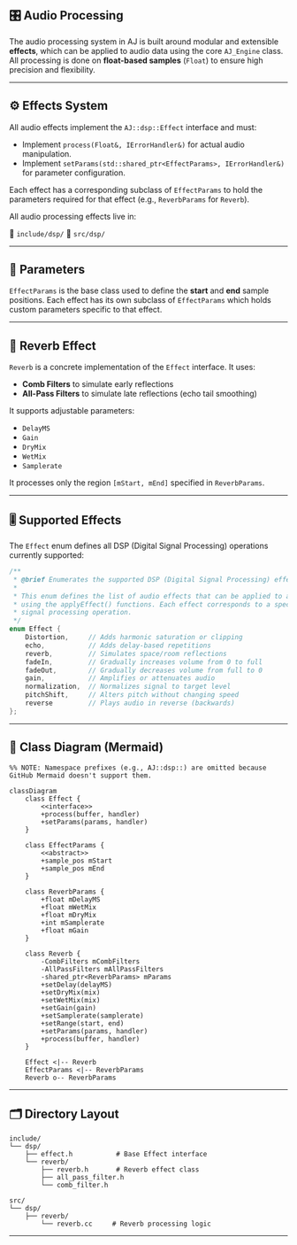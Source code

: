 ## 🎛️ Audio Processing

The audio processing system in AJ is built around modular and extensible **effects**, which can be applied to audio data using the core `AJ_Engine` class. All processing is done on **float-based samples** (`Float`) to ensure high precision and flexibility.

---

## ⚙️ Effects System

All audio effects implement the `AJ::dsp::Effect` interface and must:

* Implement `process(Float&, IErrorHandler&)` for actual audio manipulation.
* Implement `setParams(std::shared_ptr<EffectParams>, IErrorHandler&)` for parameter configuration.

Each effect has a corresponding subclass of `EffectParams` to hold the parameters required for that effect (e.g., `ReverbParams` for `Reverb`).

All audio processing effects live in:

📁 `include/dsp/`
📁 `src/dsp/`

---

## 🧬 Parameters

`EffectParams` is the base class used to define the **start** and **end** sample positions. Each effect has its own subclass of `EffectParams` which holds custom parameters specific to that effect.

---

## 🌊 Reverb Effect

`Reverb` is a concrete implementation of the `Effect` interface. It uses:

* **Comb Filters** to simulate early reflections
* **All-Pass Filters** to simulate late reflections (echo tail smoothing)

It supports adjustable parameters:

* `DelayMS`
* `Gain`
* `DryMix`
* `WetMix`
* `Samplerate`

It processes only the region `[mStart, mEnd]` specified in `ReverbParams`.

---

## 🎚️ Supported Effects

The `Effect` enum defines all DSP (Digital Signal Processing) operations currently supported:

```cpp
/**
 * @brief Enumerates the supported DSP (Digital Signal Processing) effects.
 *
 * This enum defines the list of audio effects that can be applied to audio buffers
 * using the applyEffect() functions. Each effect corresponds to a specific type of
 * signal processing operation.
 */
enum Effect {
    Distortion,     // Adds harmonic saturation or clipping
    echo,           // Adds delay-based repetitions
    reverb,         // Simulates space/room reflections
    fadeIn,         // Gradually increases volume from 0 to full
    fadeOut,        // Gradually decreases volume from full to 0
    gain,           // Amplifies or attenuates audio
    normalization,  // Normalizes signal to target level
    pitchShift,     // Alters pitch without changing speed
    reverse         // Plays audio in reverse (backwards)
};
```

---

## 📐 Class Diagram (Mermaid)

```mermaid
%% NOTE: Namespace prefixes (e.g., AJ::dsp::) are omitted because GitHub Mermaid doesn't support them.

classDiagram
    class Effect {
        <<interface>>
        +process(buffer, handler)
        +setParams(params, handler)
    }

    class EffectParams {
        <<abstract>>
        +sample_pos mStart
        +sample_pos mEnd
    }

    class ReverbParams {
        +float mDelayMS
        +float mWetMix
        +float mDryMix
        +int mSamplerate
        +float mGain
    }

    class Reverb {
        -CombFilters mCombFilters
        -AllPassFilters mAllPassFilters
        -shared_ptr<ReverbParams> mParams
        +setDelay(delayMS)
        +setDryMix(mix)
        +setWetMix(mix)
        +setGain(gain)
        +setSamplerate(samplerate)
        +setRange(start, end)
        +setParams(params, handler)
        +process(buffer, handler)
    }

    Effect <|-- Reverb
    EffectParams <|-- ReverbParams
    Reverb o-- ReverbParams

```

---

## 🗂️ Directory Layout

```
include/
└── dsp/
    ├── effect.h           # Base Effect interface
    └── reverb/
        ├── reverb.h       # Reverb effect class
        ├── all_pass_filter.h
        └── comb_filter.h

src/
└── dsp/
    ├── reverb/
        └── reverb.cc     # Reverb processing logic
```
---
